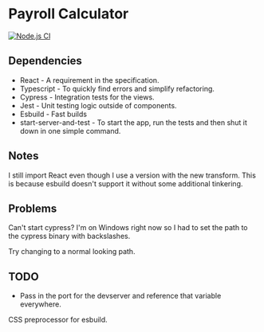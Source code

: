 # Payroll Calculator


[![Node.js CI](https://github.com/Isola92/payroll-calculator/actions/workflows/node.js.yml/badge.svg)](https://github.com/Isola92/payroll-calculator/actions/workflows/node.js.yml)


## Dependencies

- React - A requirement in the specification.
- Typescript - To quickly find errors and simplify refactoring.
- Cypress - Integration tests for the views.
- Jest - Unit testing logic outside of components.
- Esbuild - Fast builds
- start-server-and-test - To start the app, run the tests and then shut it down in one simple command.

## Notes

I still import React even though I use a version with the new transform. This is because esbuild doesn't support it without some additional tinkering.

## Problems

Can't start cypress? I'm on Windows right now so I had to set the path to the cypress binary with backslashes.

Try changing to a normal looking path.

## TODO

- Pass in the port for the devserver and reference that variable everywhere.

CSS preprocessor for esbuild.
